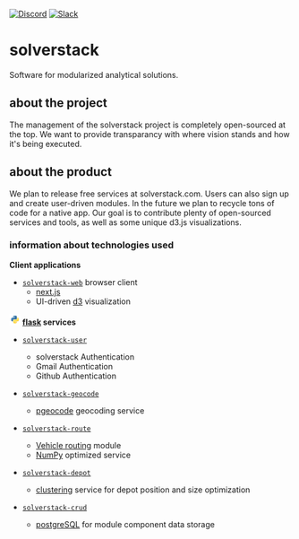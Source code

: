 [![Discord](https://img.shields.io/discord/721862473132540007?label=discord&style=plastic)](https://discord.gg/wg7xSAf)
[![Slack](https://img.shields.io/badge/slack-workspace-green)](https://join.slack.com/t/andromiasoftware/shared_invite/zt-felqfjhs-Tvma8OYuCExxdmQgHOIGsg)

# solverstack
Software for modularized analytical solutions.

## about the project
The management of the solverstack project is completely open-sourced at the top. We want to provide transparancy with where vision stands and how it's being executed.

## about the product
We plan to release free services at solverstack.com. Users can also sign up and create user-driven modules. In the future we plan to recycle tons of code for a native app. Our goal is to contribute plenty of open-sourced services and tools, as well as some unique d3.js visualizations.

### information about technologies used

**Client applications**

- [`solverstack-web`](https://github.com/andromia/solverstack-web) browser client
  - [next.js](https://github.com/vercel/next.js)
  - UI-driven [d3](https://github.com/d3/d3) visualization
  
**<code><img height="20" src="https://raw.githubusercontent.com/github/explore/80688e429a7d4ef2fca1e82350fe8e3517d3494d/topics/python/python.png"></code> [flask](https://github.com/pallets/flask) services**

- [`solverstack-user`](https://github.com/andromia/solverstack-user)
  - solverstack Authentication
  - Gmail Authentication
  - Github Authentication

- [`solverstack-geocode`](https://github.com/andromia/solverstack-geocode)
  - [pgeocode](https://github.com/symerio/pgeocode) geocoding service

- [`solverstack-route`](https://github.com/andromia/solverstack-route)
  - [Vehicle routing](https://en.wikipedia.org/wiki/Vehicle_routing_problem) module
  - [NumPy](https://github.com/numpy/numpy) optimized service

- [`solverstack-depot`](https://github.com/andromia/solverstack-depot)
  - [clustering](https://en.wikipedia.org/wiki/K-means_clustering) service for depot position and size optimization

- [`solverstack-crud`](https://github.com/andromia/solverstack-crud)
  - [postgreSQL](https://github.com/postgres/postgres) for module component data storage
